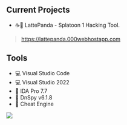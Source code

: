 ## Current Projects
- ☕🐼 LattePanda - Splatoon 1 Hacking Tool.
> https://lattepanda.000webhostapp.com

## Tools
- 💻 Visual Studio Code
- 💻 Visual Studio 2022
- 🔐 IDA Pro 7.7
- 🔐 DnSpy v6.1.8
- 🔐 Cheat Engine


[![](https://visitcount.itsvg.in/api?id=Retinalogic&color=12&icon=5&pretty=true)](https://visitcount.itsvg.in)
